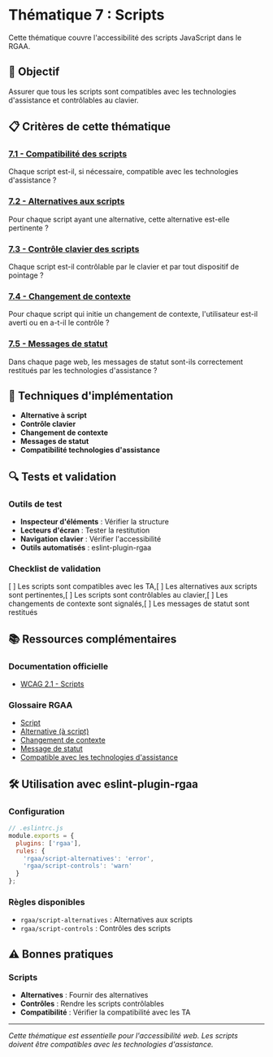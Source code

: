 # Thématique 7 : Scripts

Cette thématique couvre l'accessibilité des scripts JavaScript dans le RGAA.

## 🎯 Objectif

Assurer que tous les scripts sont compatibles avec les technologies d'assistance et contrôlables au clavier.

## 📋 Critères de cette thématique

### [7.1 - Compatibilité des scripts](7.1/)
Chaque script est-il, si nécessaire, compatible avec les technologies d'assistance ?

### [7.2 - Alternatives aux scripts](7.2/)
Pour chaque script ayant une alternative, cette alternative est-elle pertinente ?

### [7.3 - Contrôle clavier des scripts](7.3/)
Chaque script est-il contrôlable par le clavier et par tout dispositif de pointage ?

### [7.4 - Changement de contexte](7.4/)
Pour chaque script qui initie un changement de contexte, l'utilisateur est-il averti ou en a-t-il le contrôle ?

### [7.5 - Messages de statut](7.5/)
Dans chaque page web, les messages de statut sont-ils correctement restitués par les technologies d'assistance ?

## 🔧 Techniques d'implémentation

- **Alternative à script**
- **Contrôle clavier**
- **Changement de contexte**
- **Messages de statut**
- **Compatibilité technologies d'assistance**

## 🔍 Tests et validation

### Outils de test
- **Inspecteur d'éléments** : Vérifier la structure
- **Lecteurs d'écran** : Tester la restitution
- **Navigation clavier** : Vérifier l'accessibilité
- **Outils automatisés** : eslint-plugin-rgaa

### Checklist de validation
[ ] Les scripts sont compatibles avec les TA,[ ] Les alternatives aux scripts sont pertinentes,[ ] Les scripts sont contrôlables au clavier,[ ] Les changements de contexte sont signalés,[ ] Les messages de statut sont restitués

## 📚 Ressources complémentaires

### Documentation officielle
- [WCAG 2.1 - Scripts](https://www.w3.org/WAI/WCAG21/quickref/#scripts)

### Glossaire RGAA
- [Script](../../glossaire/script)
- [Alternative (à script)](../../glossaire/alternative-(a-script))
- [Changement de contexte](../../glossaire/changement-de-contexte)
- [Message de statut](../../glossaire/message-de-statut)
- [Compatible avec les technologies d'assistance](../../glossaire/compatible-avec-les-technologies-d'assistance)

## 🛠️ Utilisation avec eslint-plugin-rgaa

### Configuration
```javascript
// .eslintrc.js
module.exports = {
  plugins: ['rgaa'],
  rules: {
    'rgaa/script-alternatives': 'error',
    'rgaa/script-controls': 'warn'
  }
};
```

### Règles disponibles
- `rgaa/script-alternatives` : Alternatives aux scripts
- `rgaa/script-controls` : Contrôles des scripts

## ⚠️ Bonnes pratiques

### Scripts
- **Alternatives** : Fournir des alternatives
- **Contrôles** : Rendre les scripts contrôlables
- **Compatibilité** : Vérifier la compatibilité avec les TA

---

*Cette thématique est essentielle pour l'accessibilité web. Les scripts doivent être compatibles avec les technologies d'assistance.*